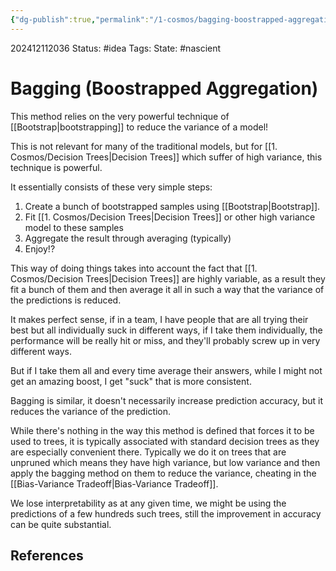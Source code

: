 ```yaml
---
{"dg-publish":true,"permalink":"/1-cosmos/bagging-boostrapped-aggregation/","created":"2024-12-11T20:36:52.482-05:00","updated":"2024-12-11T20:47:22.685-05:00"}
---
```


202412112036
Status: #idea
Tags: 
State: #nascient
# Bagging (Boostrapped Aggregation)

This method relies on the very powerful technique of [[Bootstrap\|bootstrapping]] to reduce the variance of a model!

This is not relevant for many of the traditional models, but for [[1. Cosmos/Decision Trees\|Decision Trees]] which suffer of high variance, this technique is powerful.

It essentially consists of these very simple steps:
1. Create a bunch of bootstrapped samples using [[Bootstrap\|Bootstrap]].
2. Fit [[1. Cosmos/Decision Trees\|Decision Trees]] or other high variance model to these samples
3. Aggregate the result through averaging (typically)
4. Enjoy!?

This way of doing things takes into account the fact that [[1. Cosmos/Decision Trees\|Decision Trees]] are highly variable, as a result they fit a bunch of them and then average it all in such a way that the variance of the predictions is reduced.

It makes perfect sense, if in a team, I have people that are all trying their best but all individually suck in different ways, if I take them individually, the performance will be really hit or miss, and they'll probably screw up in very different ways.

But if I take them all and every time average their answers, while I might not get an amazing boost, I get "suck" that is more consistent.

Bagging is similar, it doesn't necessarily increase prediction accuracy, but it reduces the variance of the prediction.

While there's nothing in the way this method is defined that forces it to be used to trees, it is typically associated with standard decision trees as they are especially convenient there. Typically we do it on trees that are unpruned which means they have high variance, but low variance and then apply the bagging method on them to reduce the variance, cheating in the [[Bias-Variance Tradeoff\|Bias-Variance Tradeoff]]. 

We lose interpretability as at any given time, we might be using the predictions of a few hundreds such trees, still the improvement in accuracy can be quite substantial.



## References
